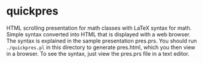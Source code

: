 # quickpres

HTML scrolling presentation for math classes with LaTeX syntax for math.
Simple syntax converted into HTML that is displayed with a web browser.
The syntax is explained in the sample presentation pres.prs.  You should
run `./quickpres.pl` in this directory to generate pres.html, which you
then view in a browser.  To see the syntax, just view the pres.prs file
in a text editor.
